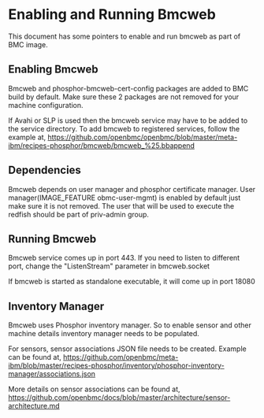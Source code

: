# Enabling and Running Bmcweb #
This document has some pointers to enable and run bmcweb as part of BMC image.

## Enabling Bmcweb
Bmcweb and phosphor-bmcweb-cert-config packages are added to BMC build
by default. Make sure these 2 packages are not removed for your machine
configuration.

If Avahi or SLP is used then the bmcweb service may have to be added
to the service directory. To add bmcweb to registered services,
follow the example at,
https://github.com/openbmc/openbmc/blob/master/meta-ibm/recipes-phosphor/bmcweb/bmcweb_%25.bbappend

## Dependencies
Bmcweb depends on user manager and phosphor certificate manager.
User manager(IMAGE_FEATURE obmc-user-mgmt) is enabled by default
just make sure it is not removed.
The user that will be used to execute the redfish should be part of
priv-admin group.


## Running Bmcweb
Bmcweb service comes up in port 443. If you need to listen to different
port, change the "ListenStream" parameter in bmcweb.socket

If bmcweb is started as standalone executable, it will come up in port
18080

## Inventory Manager
Bmcweb uses Phosphor inventory manager. So to enable sensor and other
machine details inventory manager needs to be populated.

For sensors, sensor associations JSON file needs to be created.
Example can be found at,
https://github.com/openbmc/meta-ibm/blob/master/recipes-phosphor/inventory/phosphor-inventory-manager/associations.json

More details on sensor associations can be found at,
https://github.com/openbmc/docs/blob/master/architecture/sensor-architecture.md
